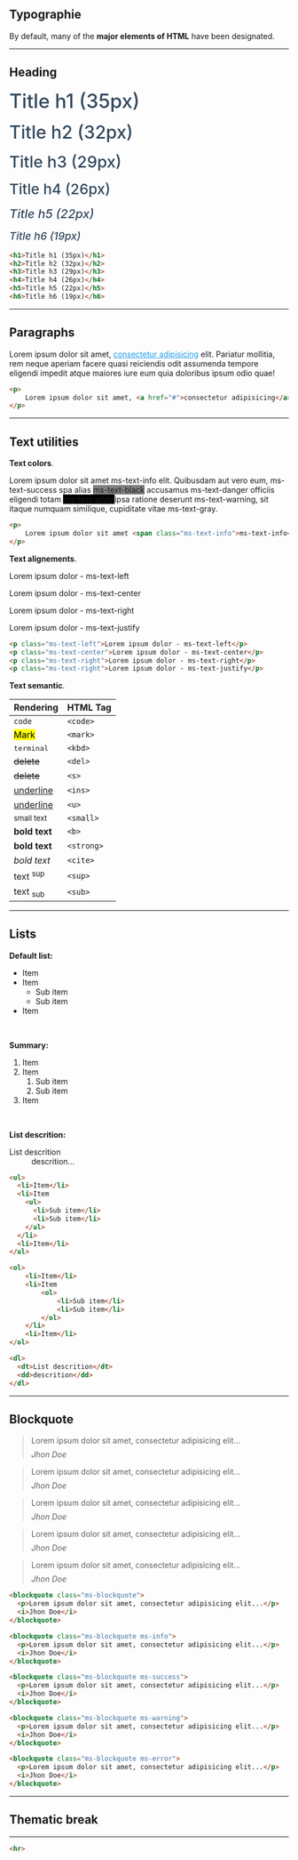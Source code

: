 ## Typographie

By default, many of the **major elements of HTML** have been designated.

___

## Heading

<h1 style="margin:0 0 1rem 0; font-size: 35px; font-weight: 500; color: #34495e;">Title h1 (35px)</h1>
<h2 style="margin:0 0 1rem 0; font-size: 32px; font-weight: 500; color: #34495e;">Title h2 (32px)</h2>
<h3 style="margin:0 0 1rem 0; font-size: 29px; font-weight: 500; color: #34495e;">Title h3 (29px)</h3>
<h4 style="margin:0 0 1rem 0; font-size: 26px; font-weight: 500; color: #34495e;">Title h4 (26px)</h4>
<h5 style="margin:0 0 1rem 0; font-size: 22px; font-weight: 500; color: #34495e;">Title h5 (22px)</h5>
<h6 style="margin:0 0 1rem 0; font-size: 19px; font-weight: 500; color: #34495e;">Title h6 (19px)</h6>

```html
<h1>Title h1 (35px)</h1>
<h2>Title h2 (32px)</h2>
<h3>Title h3 (29px)</h3>
<h4>Title h4 (26px)</h4>
<h5>Title h5 (22px)</h5>
<h6>Title h6 (19px)</h6>
```
___

## Paragraphs

<p>
    Lorem ipsum dolor sit amet, <a href="#" style="color: #219ced; font-weight:normal;">consectetur adipisicing</a> elit. Pariatur mollitia, rem neque aperiam facere quasi reiciendis odit assumenda tempore eligendi impedit atque maiores iure eum quia doloribus ipsum odio quae!
</p>

```html
<p>
    Lorem ipsum dolor sit amet, <a href="#">consectetur adipisicing</a> elit. Pariatur mollitia, rem neque aperiam facere quasi reiciendis odit assumenda tempore eligendi impedit atque maiores iure eum quia doloribus ipsum odio quae!
</p>
```
___

## Text utilities

**Text colors**.

<p>
	Lorem ipsum dolor sit amet <span class="ms-text-info">ms-text-info</span> elit. Quibusdam aut vero eum, <span class="ms-text-success">ms-text-success</span> spa alias <span class="ms-text-black" style="background-color: gray">ms-text-black</span> accusamus <span class="ms-text-danger">ms-text-danger</span> officiis eligendi totam <span class="ms-text-white" style="background-color: black">ms-text-white</span>ipsa ratione deserunt <span class="ms-text-warning">ms-text-warning</span>, sit itaque numquam similique, cupiditate vitae <span class="ms-text-gray">ms-text-gray</span>.
</p>

```html
<p>
	Lorem ipsum dolor sit amet <span class="ms-text-info">ms-text-info</span> elit. Quibusdam aut vero eum, <span class="ms-text-success">ms-text-success</span> spa alias <span class="ms-text-black" style="background-color: gray">ms-text-black</span> accusamus <span class="ms-text-danger">ms-text-danger</span> officiis eligendi totam <span class="ms-text-white" style="background-color: black">ms-text-white</span>ipsa ratione deserunt <span class="ms-text-warning">ms-text-warning</span>, sit itaque numquam similique, cupiditate vitae <span class="ms-text-gray">ms-text-gray</span>.
</p>
```

**Text alignements**.

<p class="ms-text-left">Lorem ipsum dolor - ms-text-left</p>
<p class="ms-text-center">Lorem ipsum dolor - ms-text-center</p>
<p class="ms-text-right">Lorem ipsum dolor - ms-text-right</p>
<p class="ms-text-justify">Lorem ipsum dolor - ms-text-justify</p>

```html
<p class="ms-text-left">Lorem ipsum dolor - ms-text-left</p>
<p class="ms-text-center">Lorem ipsum dolor - ms-text-center</p>
<p class="ms-text-right">Lorem ipsum dolor - ms-text-right</p>
<p class="ms-text-right">Lorem ipsum dolor - ms-text-justify</p>
```

**Text semantic**.

| Rendering | HTML Tag |
|---|---|
| <code>code</code>  |  `<code>` |
| <mark>Mark</mark> | `<mark>` |
| <kbd>terminal</kbd> | `<kbd>` |
| <del>delete</del> | `<del>` |
| <s>delete</s> | `<s>` |
| <ins>underline</ins> | `<ins>` |
| <u>underline</u> | `<u>` |
| <small>small text</small> | `<small>` |
| <b>bold text</b> | `<b>` |
| <strong>bold text</strong> | `<strong>` |
| <cite>bold text</cite> | `<cite>` |
| text <sup>sup</sup> | `<sup>` |
| text <sub>sub</sub> | `<sub>` |

___

## Lists

**Default list:**

<ul>
  <li>Item</li>
  <li>Item
    <ul>
      <li>Sub item</li>
      <li>Sub item</li>
    </ul>
  </li>
  <li>Item</li>
</ul><br/>

**Summary:**

<ol>
    <li>Item</li>
    <li>Item
        <ol>
            <li>Sub item</li>
            <li>Sub item</li>
        </ol>
    </li>
    <li>Item</li>
</ol><br/>

**List descrition:**

<dl>
  <dt>List descrition</dt>
  <dd>descrition...</dd>
</dl>

```html
<ul>
  <li>Item</li>
  <li>Item
    <ul>
      <li>Sub item</li>
      <li>Sub item</li>
    </ul>
  </li>
  <li>Item</li>
</ul>

<ol>
    <li>Item</li>
    <li>Item
        <ol>
            <li>Sub item</li>
            <li>Sub item</li>
        </ol>
    </li>
    <li>Item</li>
</ol>

<dl>
  <dt>List descrition</dt>
  <dd>descrition</dd>
</dl>
```

___

## Blockquote

<blockquote class="ms-blockquote" style="border-color: #e1e1e1;">
  <p style="margin: 0 0 0.5rem 0;">Lorem ipsum dolor sit amet, consectetur adipisicing elit...</p>
  <i>Jhon Doe</i>
</blockquote>

<blockquote class="ms-blockquote ms-info">
  <p style="margin: 0 0 0.5rem 0;">Lorem ipsum dolor sit amet, consectetur adipisicing elit...</p>
  <i>Jhon Doe</i>
</blockquote>

<blockquote class="ms-blockquote ms-success">
  <p style="margin: 0 0 0.5rem 0;">Lorem ipsum dolor sit amet, consectetur adipisicing elit...</p>
  <i>Jhon Doe</i>
</blockquote>

<blockquote class="ms-blockquote ms-warning">
  <p style="margin: 0 0 0.5rem 0;">Lorem ipsum dolor sit amet, consectetur adipisicing elit...</p>
  <i>Jhon Doe</i>
</blockquote>

<blockquote class="ms-blockquote ms-error">
  <p style="margin: 0 0 0.5rem 0;">Lorem ipsum dolor sit amet, consectetur adipisicing elit...</p>
  <i>Jhon Doe</i>
</blockquote>

```html
<blockquote class="ms-blockquote">
  <p>Lorem ipsum dolor sit amet, consectetur adipisicing elit...</p>
  <i>Jhon Doe</i>
</blockquote>

<blockquote class="ms-blockquote ms-info">
  <p>Lorem ipsum dolor sit amet, consectetur adipisicing elit...</p>
  <i>Jhon Doe</i>
</blockquote>

<blockquote class="ms-blockquote ms-success">
  <p>Lorem ipsum dolor sit amet, consectetur adipisicing elit...</p>
  <i>Jhon Doe</i>
</blockquote>

<blockquote class="ms-blockquote ms-warning">
  <p>Lorem ipsum dolor sit amet, consectetur adipisicing elit...</p>
  <i>Jhon Doe</i>
</blockquote>

<blockquote class="ms-blockquote ms-error">
  <p>Lorem ipsum dolor sit amet, consectetur adipisicing elit...</p>
  <i>Jhon Doe</i>
</blockquote>
```

___

## Thematic break

<hr>

```html
<hr>
```